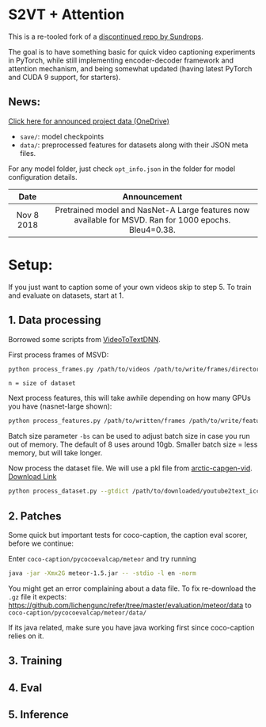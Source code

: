 # S2VT + Attention

This is a re-tooled fork of a [discontinued repo by Sundrops](https://github.com/Sundrops/video-caption.pytorch).

The goal is to have something basic for quick video captioning experiments in PyTorch, while still implementing encoder-decoder framework and attention mechanism, and being somewhat updated (having latest PyTorch and CUDA 9 support, for starters).

## News:

[Click here for announced project data (OneDrive)](https://uflorida-my.sharepoint.com/:f:/g/personal/w_garcia_ufl_edu/EuBZsdxZ7BdGva2vP14AlX8BBm4E4uM5SEnu3sogkl_C2g?e=10cxVw)

- `save/`: model checkpoints
- `data/`: preprocessed features for datasets along with their JSON meta files. 

For any model folder, just check `opt_info.json` in the folder for model configuration details. 

Date | Announcement
:----:|:-----------------------------------:|
Nov 8 2018 | Pretrained model and NasNet-A Large features now available for MSVD. Ran for 1000 epochs. Bleu4=0.38.  



# Setup:

If you just want to caption some of your own videos skip to step 5. To train and evaluate on datasets, start at 1.

## 1. Data processing

Borrowed some scripts from [VideoToTextDNN](https://github.com/OSUPCVLab/VideoToTextDNN).

First process frames of MSVD:

```bash
python process_frames.py /path/to/videos /path/to/write/frames/directories 0 n
```

`n = size of dataset`

Next process features, this will take awhile depending on how many GPUs you have (nasnet-large shown):

```bash
python process_features.py /path/to/written/frames /path/to/write/features --type nasnetalarge
```

Batch size parameter `-bs` can be used to adjust batch size in case you run out of memory. The default of 8 uses around 10gb. Smaller batch size = less memory, but will take longer. 

Now process the dataset file. We will use a pkl file from [arctic-capgen-vid](https://github.com/yaoli/arctic-capgen-vid). [Download Link](http://lisaweb.iro.umontreal.ca/transfert/lisa/users/yaoli/youtube2text_iccv15.zip) 
```bash
python process_dataset.py --gtdict /path/to/downloaded/youtube2text_iccv15/dict_movieID_caption.pkl
```

## 2. Patches

Some quick but important tests for coco-caption, the caption eval scorer, before we continue:

Enter `coco-caption/pycocoevalcap/meteor` and try running

```bash
java -jar -Xmx2G meteor-1.5.jar -- -stdio -l en -norm
``` 

You might get an error complaining about a data file. To fix re-download the `.gz` file it expects:
https://github.com/lichengunc/refer/tree/master/evaluation/meteor/data
to `coco-caption/pycocoevalcap/meteor/data/`

If its java related, make sure you have java working first since coco-caption relies on it. 


## 3. Training

## 4. Eval

## 5. Inference
